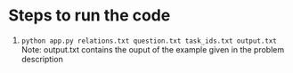# Steps to run the code
1. `python app.py relations.txt question.txt task_ids.txt output.txt`
Note: output.txt contains the ouput of the example given in the problem description
